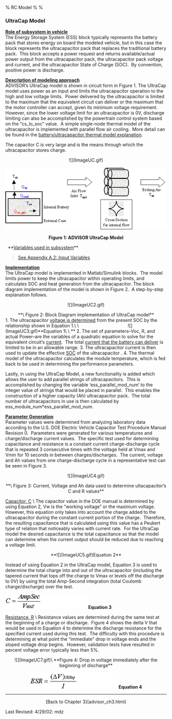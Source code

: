 % RC Model
% 
% 

### UltraCap **Model**

**<u>Role of subsystem in vehicle</u>** \
The Energy Storage System (ESS) block typically represents the battery
pack that stores energy on board the modeled vehicle, but in this case
the block represents the ultracapacitor pack that replaces the
traditional battery pack.  This block accepts a power request and
returns available/actual power output from the ultracapacitor pack, the
ultracapacitor pack voltage and current, and the ultracapacitor State of
Charge (SOC).  By convention, positive power is discharge.

**<u>Description of modeling approach</u>** \
ADVISOR’s UltraCap model is shown in circuit form in Figure 1. The
UltraCap model uses power as an input and limits the ultracapacitor
operation to the high and low voltage limits.  Power delivered by the
ultracapacitor is limited to the maximum that the equivalent circuit can
deliver or the maximum that the motor controller can accept, given its
minimum voltage requirement.  However, since the lower voltage limit for
an ultracapacitor is 0V, discharge limiting can also be accomplished by
the powertrain control system based on the “cs\_lo\_soc” value.  A
simple single-node thermal model of the ultracapacitor is implemented
with parallel flow air cooling.  More detail can be found in the
[battery/ultracapacitor thermal model explanation](ess_therm.html).

<p>
The capacitor C is very large and is the means through which the
ultracapacitor stores charge.

<center>
![](ImageUC.gif)

![](Image109.gif)

**Figure 1: ADVISOR UltraCap Model**

<p>
</center>
  **<u>Variables used in subsystem</u>**

> [See Appendix A.2: Input
> Variables](advisor_appendices.html#Input%20Energy%20Storage%20System%20UC)

**<u>Implementation</u>** \
The UltraCap model is implemented in Matlab/Simulink blocks.  The model
limits power to keep the ultracapacitor within operating limits, and
calculates SOC and heat generation from the ultracapacitor. The block
diagram implementation of the model is shown in Figure 2.  A
step-by-step explanation follows.

<p align="center">
![](ImageUC2.gif)

<center>
**\
 Figure 2: Block Diagram implementation of UltraCap model**

</center>
1.  The ultracapacitor <u> voltage is determined</u> from the present
    SOC by the relationship shown in Equation 1.\
     \
                                           ![](ImageUC3.gif)**Equation
    1\
     \
    **
2.  The set of parameters–Voc, R, and actual Power–are the variables of
    a quadratic equation to solve for the equivalent circuit’s
    <u>current</u>.  The total <u>current that the battery can
    deliver</u> is limited to be in an allowable range.
3.  The ultracapacitor current is then used to update the effective
    <u>SOC</u> of the ultracapacitor .
4.  The thermal model of the ultracapacitor calculates the module
    temperature, which is fed back to be used in determining the
    performance parameters.

Lastly, in using the UltraCap Model, a new functionality is added which
allows the user to add parallel strings of ultracapacitors.  This is
accomplished by changing the variable ‘ess\_parallel\_mod\_num’ to the
integer value of strings that would be placed in parallel.  This enables
the construction of a higher capacity (Ah) ultracapacitor pack.  The
total number of ultracapacitors in use is then calculated by
ess\_module\_num\*ess\_parallel\_mod\_num.

**<u>Parameter Generation</u>** \
Parameter values were determined from analyzing laboratory data
according to the U.S. DOE Electric Vehicle Capacitor Test Procedure
Manual Revision 0.  Parameters were generated for various temperatures
and charge/discharge current values.  The specific test used for
determining capacitance and resistance is a constant current
charge-discharge cycle that is repeated 3 consecutive times with the
voltage held at Vmax and Vmin for 10 seconds in between
charges/discharges.  The current, voltage and Ah values from one
charge-discharge cycle in a representative test can be seen in Figure 3.

<p align="center">
![](ImageUC4.gif)

<center>
**\
 Figure 3: Current, Voltage and Ah data used to determine
ultacapacitor’s C and R values**

</center>
<p>
<u> Capacitor, C</u> \
The capacitor value in the DOE manual is determined by using Equation 2,
Vw is the “working voltage” or the maximum voltage.  However, this
equation only takes into account the charge added to the ultracapacitor
during the constant current portion of the charge.  Therefore, the
resulting capacitance that is calculated using this value has a Peukert
type of relation that noticeably varies with current rate.  For the
UltraCap model the desired capacitance is the total capacitance so that
the model can determine when the current output should be reduced due to
reaching a voltage limit.

<center>
<p>
**![](ImageUC5.gif)Equation 2**

</center>
Instead of using Equation 2 in the UltraCap model, Equation 3 is used to
determine the total charge into and out of the ultracapacitor (including
the tapered current that tops off the charge to Vmax or levels off the
discharge to 0V) by using the total Amp-Second integration (total
Coulomb charge/discharge) over the test.

![](ImageUC6.gif)**Equation 3**

<p>
<u>Resistance, R</u> \
 Resistance values are determined during the same test at the beginning
of a charge or discharge.  Figure 4 shows the delta V that would be used
in Equation 4 to determine the discharge resistance for the specified
current used during this test.  The difficulty with this procedure is
determining at what point the “immediate” drop in voltage ends and the
sloped voltage drop begins.  However, validation tests have resulted in
percent voltage error typically less than 5%.

<center>
![](ImageUC7.gif)\
 **Figure 4: Drop in voltage immediately after the beginning of
discharge**

**![](ImageUC8.gif)Equation 4**

<p>
</center>

* * * * *

<center>
[Back to Chapter 3](advisor_ch3.html)

</center>
<p>
Last Revised: 4/29/02: mdz
